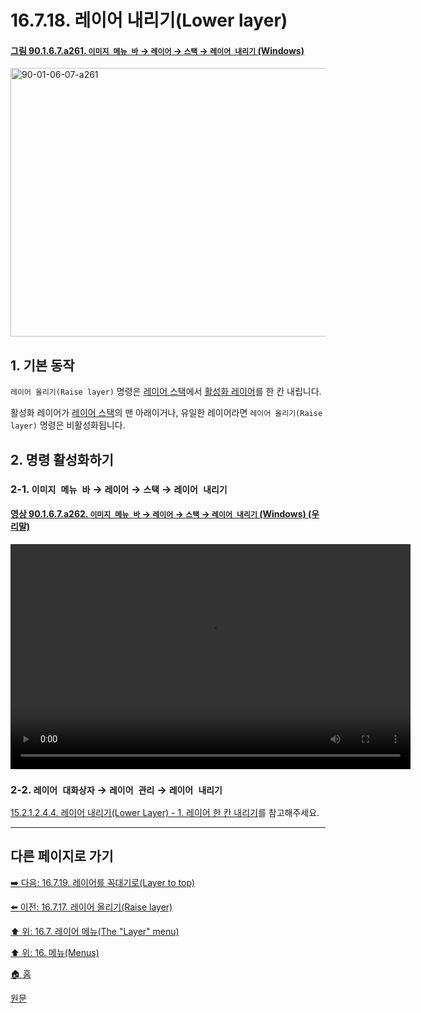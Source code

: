 # 16.7.18. 레이어 내리기(Lower layer)

<a id="90-01-06-07-a261"></a>

#### [그림 90.1.6.7.a261. `이미지 메뉴 바` → `레이어` → `스택` → `레이어 내리기` (Windows)](./90-01-06-07-stack.md#90-01-06-07-a261)
<img width="719" height="430" alt="90-01-06-07-a261" src="https://github.com/user-attachments/assets/0defca65-e6af-45c9-88a9-0b4a3e94b404" />

<a id="16-07-18-s1"></a>

## 1. 기본 동작
`레이어 올리기(Raise layer)` 명령은 [레이어 스택](./19-glossaryx-layer_stack.md)에서 [활성화 레이어](./19-glossaryx-active_layer.md)를 한 칸 내립니다.

활성화 레이어가 [레이어 스택](./19-glossaryx-layer_stack.md)의 맨 아래이거나, 유일한 레이어라면 `레이어 올리기(Raise layer)` 명령은 비활성화됩니다.

<a id="16-07-18-s2"></a>

## 2. 명령 활성화하기

<a id="16-07-18-s2-01"></a>

### 2-1. `이미지 메뉴 바` → `레이어` → `스택` → `레이어 내리기`

<a id="90-01-06-07-a262"></a>

#### [영상 90.1.6.7.a262. `이미지 메뉴 바` → `레이어` → `스택` → `레이어 내리기` (Windows) (우리말)](./90-01-06-07-stack.md#90-01-06-07-a262)
<video controls="controls" width="640" height="360" src="https://github.com/user-attachments/assets/021971a5-ec00-4606-92b3-dd1360e1655d"></video>

<a id="16-07-18-s2-02"></a>

### 2-2. `레이어 대화상자` → `레이어 관리` → `레이어 내리기`
[15.2.1.2.4.4. 레이어 내리기(Lower Layer) - 1. 레이어 한 칸 내리기](./15-02-01-02-04-04-lower_layer.md#15-02-01-02-04-04-s1)를 참고해주세요.

***

## 다른 페이지로 가기

[➡️ 다음: 16.7.19. 레이어를 꼭대기로(Layer to top)](./16-07-19-layer-to-top.md)

[⬅️ 이전: 16.7.17. 레이어 올리기(Raise layer)](./16-07-17-raise-layer.md)

[⬆️ 위: 16.7. 레이어 메뉴(The "Layer" menu)](./16-07-00-the-layer-menu.md)

[⬆️ 위: 16. 메뉴(Menus)](./16-00-menus.md)

[🏠 홈](./00-home.md)

[원문](https://docs.gimp.org/2.10/ko/gimp-layer-lower.html)